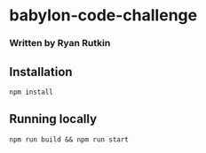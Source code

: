 # babylon-code-challenge
### Written by Ryan Rutkin

## Installation
`npm install`

## Running locally
`npm run build && npm run start`